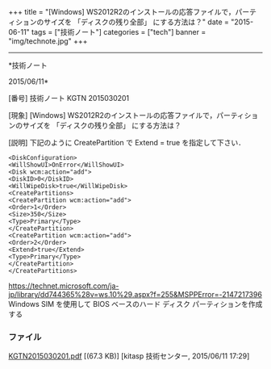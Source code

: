 ﻿+++
title = "[Windows] WS2012R2のインストールの応答ファイルで，パーティションのサイズを 「ディスクの残り全部」 にする方法は？"
date = "2015-06-11"
tags = ["技術ノート"]
categories = ["tech"]
banner = "img/technote.jpg"
+++

-----------------------------------------------------------------------------------------------------------------------------

*技術ノート

2015/06/11*


[番号]
技術ノート KGTN 2015030201

[現象]
[Windows]
WS2012R2のインストールの応答ファイルで，パーティションのサイズを
「ディスクの残り全部」 にする方法は？

[説明]
下記のように CreatePartition で Extend = true を指定して下さい．

    <DiskConfiguration>
    <WillShowUI>OnError</WillShowUI>
    <Disk wcm:action="add">
    <DiskID>0</DiskID>
    <WillWipeDisk>true</WillWipeDisk>
    <CreatePartitions>
    <CreatePartition wcm:action="add">
    <Order>1</Order>
    <Size>350</Size>
    <Type>Primary</Type>
    </CreatePartition>
    <CreatePartition wcm:action="add">
    <Order>2</Order>
    <Extend>true</Extend>
    <Type>Primary</Type>
    </CreatePartition>
    </CreatePartitions>

<https://technet.microsoft.com/ja-jp/library/dd744365%28v=ws.10%29.aspx?f=255&MSPPError=-2147217396>
Windows SIM を使用して BIOS ベースのハード ディスク
パーティションを作成する


### ファイル

 
 


[KGTN2015030201.pdf](http://techreport.kitasp.net/attachments/download/1866/KGTN2015030201.pdf)
 [(67.3 KB)] [kitasp 技術センター, 2015/06/11
17:29]


 


 

